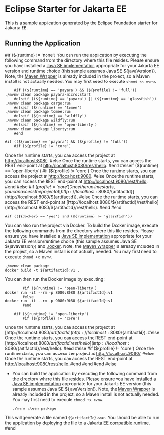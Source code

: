 # Eclipse Starter for Jakarta EE
This is a sample application generated by the Eclipse Foundation starter for Jakarta EE.

## Running the Application
#if (${runtime} != 'none')
You can run the application by executing the following command from the directory where this file resides. 
Please ensure you have installed a [Java SE implementation](https://adoptium.net) appropriate for your 
Jakarta EE version and runtime choice (this sample assumes Java SE ${javaVersion}). Note, 
the [Maven Wrapper](https://maven.apache.org/wrapper/) is already included in the project, so a Maven install 
is not actually needed. You may first need to execute `chmod +x mvnw`.

```
    #if ((${runtime} == 'payara') && (${profile} != 'full'))
./mvnw clean package payara-micro:start
    #elseif ((${runtime} == 'payara') || (${runtime} == 'glassfish'))
./mvnw clean package cargo:run
    #elseif (${runtime} == 'tomee')
./mvnw clean package tomee:run
    #elseif (${runtime} == 'wildfly')
./mvnw clean package wildfly:run
    #elseif (${runtime} == 'open-liberty')
./mvnw clean package liberty:run
    #end
```

    #if ((${runtime} == 'payara') && (${profile} != 'full'))
        #if (${profile} != 'core')
Once the runtime starts, you can access the project at [http://localhost:8080](http://localhost:8080).
        #else
Once the runtime starts, you can access the REST end-point at [http://localhost:8080/rest/hello](http://localhost:8080/rest/hello).
        #end
    #elseif (${runtime} == 'open-liberty')
        #if (${profile} != 'core')
Once the runtime starts, you can access the project at [http://localhost:9080](http://localhost:9080).
        #else
Once the runtime starts, you can access the REST end-point at [http://localhost:9080/rest/hello](http://localhost:9080/rest/hello).
        #end
    #else
        #if (${profile} != 'core')
Once the runtime starts, you can access the project at [http://localhost:8080/${artifactId}](http://localhost:8080/${artifactId}).
        #else
Once the runtime starts, you can access the REST end-point at [http://localhost:8080/${artifactId}/rest/hello](http://localhost:8080/${artifactId}/rest/hello).
        #end
    #end

    #if ((${docker} == 'yes') and (${runtime} != 'glassfish'))
You can also run the project via Docker. To build the Docker image, execute the following commands from the 
directory where this file resides. Please ensure you have installed 
a [Java SE implementation](https://adoptium.net) appropriate for your Jakarta EE version/runtime 
choice (this sample assumes Java SE ${javaVersion}) and 
[Docker](https://docs.docker.com/get-docker/). Note, 
the [Maven Wrapper](https://maven.apache.org/wrapper/) is already included in the project, so a Maven install 
is not actually needed. You may first need to execute `chmod +x mvnw`.

```
./mvnw clean package
docker build -t ${artifactId}:v1 .
```

You can then run the Docker image by executing:

```
        #if (${runtime} != 'open-liberty')
docker run -it --rm -p 8080:8080 ${artifactId}:v1
        #else
docker run -it --rm -p 9080:9080 ${artifactId}:v1
        #end
```

        #if (${runtime} != 'open-liberty')
            #if (${profile} != 'core')
Once the runtime starts, you can access the project at [http://localhost:8080/${artifactId}](http://localhost:8080/${artifactId}).
            #else
Once the runtime starts, you can access the REST end-point at [http://localhost:8080/${artifactId}/rest/hello](http://localhost:8080/${artifactId}/rest/hello).
            #end
        #else
            #if (${profile} != 'core')
Once the runtime starts, you can access the project at [http://localhost:9080/](http://localhost:9080/).
            #else
Once the runtime starts, you can access the REST end-point at [http://localhost:9080/rest/hello](http://localhost:9080/rest/hello).
            #end
        #end
    #end
#else
* You can build the application by executing the following command from the directory where this file resides. 
Please ensure you have installed a [Java SE implementation](https://adoptium.net) appropriate for your 
Jakarta EE version (this sample assumes Java SE ${javaVersion}). Note, 
the [Maven Wrapper](https://maven.apache.org/wrapper/) is already included in the project, so a Maven install 
is not actually needed. You may first need to execute `chmod +x mvnw`.

  ```
  ./mvnw clean package
  ```
 
This will generate a file named `${artifactId}.war`. You should be able to run the application by deploying 
the file to a [Jakarta EE compatible runtime](https://jakarta.ee/compatibility).
#end
